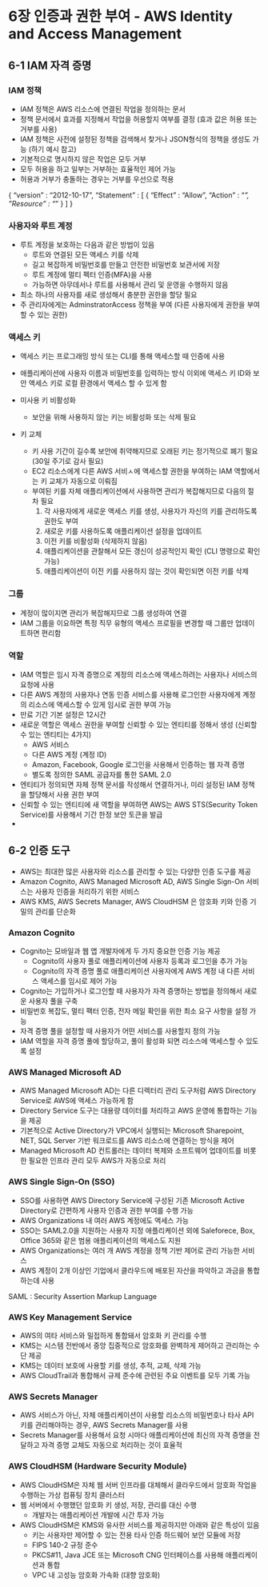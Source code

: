 # 6장 인증과 권한 부여 - AWS Identity and Access Management

## 6-1 IAM 자격 증명

### IAM 정책

* IAM 정책은 AWS 리소스에 연결된 작업을 정의하는 문서
* 정책 문서에서 효과를 지정해서 작업을 허용할지 여부를 결정 (효과 값은 허용 또는 거부를 사용)
* IAM 정책은 사전에 설정된 정책을 검색해서 찾거나 JSON형식의 정책을 생성도 가능 (하기 예시 참고)
* 기본적으로 명시하지 않은 작업은 모두 거부
* 모두 허용을 하고 일부는 거부하는 효율적인 제어 가능
* 허용과 거부가 충돌하는 경우는 거부를 우선으로 적용

{
	“version” : “2012-10-17”,
	“Statement” : [
		{
			“Effect” : “Allow”,
			“Action” : “*”,
			”Resource” : “*”
		}
	]
} 

### 사용자와 루트 계정

* 루트 계정을 보호하는 다음과 같은 방법이 있음
    - 루트와 연결된 모든 액세스 키를 삭제
    - 길고 복잡하게 비밀번호를 만들고 안전한 비밀번호 보관서에 저장
    - 루트 계정에 멀티 펙터 인증(MFA)을 사용
    - 가능하면 아무데서나 루트를 사용해서 관리 및 운영을 수행하지 않음
* 최소 하나의 사용자를 새로 생성해서 충분한 권한을 할당 필요
* 주 관리자에게는 AdminstratorAccess 정책을 부여 (다른 사용자에게 권한을 부여할 수 있는 권한)

### 액세스 키

* 액세스 키는 프로그래밍 방식 또는 CLI를 통해 액세스할 때 인증에 사용
* 애플리케이션에 사용자 이름과 비밀번호를 입력하는 방식 이외에 액세스 키 ID와 보안 액세스 키로 로컬 환경에서 액세스 할 수 있게 함

* 미사용 키 비활성화
    - 보안을 위해 사용하지 않는 키는 비활성화 또는 삭제 필요

* 키 교체
    - 키 사용 기간이 길수록 보안에 취약해지므로 오래된 키는 정기적으로 폐기 필요 (30일 주기로 감사 필요)
    - EC2 리소스에게 다른 AWS 서비ㅅ에 액세스할 권한을 부여하는 IAM 역할에서는 키 교체가 자동으로 이뤄짐
    - 부여된 키를 자체 애플리케이션에서 사용하면 관리가 복잡해지므로 다음의 절차 필요
        1. 각 사용자에게 새로운 액세스 키를 생성, 사용자가 자신의 키를 관리하도록 권한도 부여
        2. 새로운 키를 사용하도록 애플리케이션 설정을 업데이트
        3. 이전 키를 비활성화 (삭제하지 않음)
        4. 애플리케이션을 관찰해서 모든 갱신이 성공적인지 확인 (CLI 명령으로 확인 가능)
        5. 애플리케이션이 이전 키를 사용하지 않는 것이 확인되면 이전 키를 삭제

### 그룹

* 계정이 많이지면 관리가 복잡해지므로 그룹 생성하여 연결
* IAM 그룹을 이요하면 특정 직무 유형의 액세스 프로필을 변경할 때 그룹만 업데이트하면 편리함

### 역할

* IAM 역할은 임시 자격 증명으로 계정의 리소스에 액세스하려는 사용자나 서비스의 요청에 사용
* 다른 AWS 계정의 사용자나 연동 인증 서비스를 사용해 로그인한 사용자에게 계정의 리소스에 액세스할 수 있게 임시로 권한 부여 가능
* 만료 기간 기본 설정은 12시간
* 새로운 역할은 액세스 권한을 부여할 신뢰할 수 있는 엔티티를 정해서 생성 (신뢰할 수 있는 엔티티는 4가지)
    - AWS 서비스
    - 다른 AWS 계정 (계정 ID)
    - Amazon, Facebook, Google 로그인을 사용해서 인증하는 웹 자격 증명
    - 별도록 정의한 SAML 공급자를 통한 SAML 2.0
* 엔티티가 정의되면 자체 정책 문서를 작성해서 연결하거나, 미리 설정된 IAM 정책을 할당해서 사용 권한 부여
* 신뢰할 수 있는 엔티티에 새 역할을 부여하면 AWS는 AWS STS(Security Token Service)를 사용해서 기간 한정 보안 토큰을 발급
* 


## 6-2 인증 도구

* AWS는 최대한 많은 사용자와 리소스를 관리할 수 있는 다양한 인증 도구를 제공
* Amazon Cognito, AWS Managed Microsoft AD, AWS Single Sign-On 서비스는 사용자 인증을 처리하기 위한 서비스
* AWS KMS, AWS Secrets Manager, AWS CloudHSM 은 암호화 키와 인증 기밀의 관리를 단순화

### Amazon Cognito

* Cognito는 모바일과 웹 앱 개발자에게 두 가지 중요한 인증 기능 제공
    - Cognito의 사용자 풀로 애플리케이션에 사용자 등록과 로그인을 추가 가능
    - Cognito의 자격 증명 풀로 애플리케이션 사용자에게 AWS 계정 내 다른 서비스 액세스를 임시로 제어 가능
* Cognito는 가입하거나 로그인할 때 사용자가 자격 증명하는 방법을 정의해서 새로운 사용자 풀을 구축
* 비밀번호 복잡도, 멀티 팩터 인증, 전자 메일 확인을 위한 최소 요구 사항을 설정 가능
* 자격 증명 풀을 설정할 때 사용자가 어떤 서비스를 사용할지 정의 가능
* IAM 역할을 자격 증명 풀에 할당하고, 풀이 활성화 되면 리소스에 액세스할 수 있도록 설정

### AWS Managed Microsoft AD

* AWS Managed Microsoft AD는 다른 디렉터리 관리 도구처럼 AWS Directory Service로 AWS에 액세스 가능하게 함
* Directory Service 도구는 대용량 데이터를 처리하고 AWS 운영에 통합하는 기능을 제공
* 기본적으로 Active Directory가 VPC에서 실행되는 Microsoft Sharepoint, NET, SQL Server 기반 워크로드를 AWS 리소스에 연결하는 방식을 제어
* Managed Microsoft AD 컨트롤러는 데이터 복제와 소프트웨어 업데이트를 비롯한 필요한 인프라 관리 모두 AWS가 자동으로 처리

### AWS Single Sign-On (SSO)

* SSO를 사용하면 AWS Directory Service에 구성된 기존 Microsoft Active Directory로 간편하게 사용자 인증과 권한 부여를 수행 가능
* AWS Organizations 내 여러 AWS 계정에도 액세스 가능
* SSO는 SAML2.0을 지원하는 사용자 지정 애플리케이션 외에 Saleforece, Box, Office 365와 같은 범용 애플리케이션의 액세스도 지원
* AWS Organizations는 여러 개 AWS 계정을 정책 기반 제어로 관리 가능한 서비스
* AWS 계정이 2개 이상인 기업에서 클라우드에 배포된 자산을 파악하고 과금을 통합하는데 사용

SAML : Security Assertion Markup Language

### AWS Key Management Service

* AWS의 여타 서비스와 밀접하게 통합돼서 암호화 키 관리를 수행
* KMS는 시스템 전반에서 중앙 집중적으로 암호화를 완벽하게 제어하고 관리하는 수단 제공
* KMS는 데이터 보호에 사용할 키를 생성, 추적, 교체, 삭제 가능
* AWS CloudTrail과 통합해서 규제 준수에 관련된 주요 이벤트를 모두 기록 가능

### AWS Secrets Manager

* AWS 서비스가 아닌, 자체 애플리케이션이 사용할 리소스의 비밀번호나 타사 API 키를 관리해야하는 경우, AWS Secrets Manager를 사용
* Secrets Manager를 사용해서 요청 시마다 애플리케이션에 최신의 자격 증명을 전달하고 자격 증명 교체도 자동으로 처리하는 것이 효율적

### AWS CloudHSM (Hardware Security Module)

* AWS CloudHSM은 자체 웹 서버 인프라를 대체해서 클라우드에서 암호화 작업을 수행하는 가상 컴퓨팅 장치 클러스터
* 웹 서버에서 수행했던 암호화 키 생성, 저장, 관리를 대신 수행
    - 개발자는 애플리케이션 개발에 시간 투자 가능
* AWS CloudHSM은 KMS와 유사한 서비스를 제공하지만 아래와 같은 특성이 있음
    - 키는 사용자만 제어할 수 있는 전용 타사 인증 하드웨어 보안 모듈에 저장
    - FIPS 140-2 규정 준수
    - PKCS#11, Java JCE 또는 Microsoft CNG 인터페이스를 사용해 애플리케이션과 통합
    - VPC 내 고성능 암호화 가속화 (대향 암호화)


